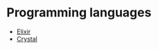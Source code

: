 # Programming languages

* [Elixir](http://elixir-lang.org/)
* [Crystal](https://crystal-lang.org/)

